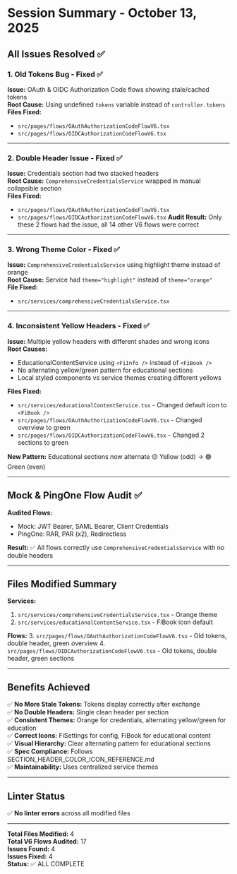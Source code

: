# Session Summary - October 13, 2025

## All Issues Resolved ✅

### 1. Old Tokens Bug - Fixed ✅
**Issue:** OAuth & OIDC Authorization Code flows showing stale/cached tokens  
**Root Cause:** Using undefined `tokens` variable instead of `controller.tokens`  
**Files Fixed:**
- `src/pages/flows/OAuthAuthorizationCodeFlowV6.tsx`
- `src/pages/flows/OIDCAuthorizationCodeFlowV6.tsx`

---

### 2. Double Header Issue - Fixed ✅
**Issue:** Credentials section had two stacked headers  
**Root Cause:** `ComprehensiveCredentialsService` wrapped in manual collapsible section  
**Files Fixed:**
- `src/pages/flows/OAuthAuthorizationCodeFlowV6.tsx`
- `src/pages/flows/OIDCAuthorizationCodeFlowV6.tsx`
**Audit Result:** Only these 2 flows had the issue, all 14 other V6 flows were correct

---

### 3. Wrong Theme Color - Fixed ✅
**Issue:** `ComprehensiveCredentialsService` using highlight theme instead of orange  
**Root Cause:** Service had `theme="highlight"` instead of `theme="orange"`  
**File Fixed:**
- `src/services/comprehensiveCredentialsService.tsx`

---

### 4. Inconsistent Yellow Headers - Fixed ✅
**Issue:** Multiple yellow headers with different shades and wrong icons  
**Root Causes:**
- EducationalContentService using `<FiInfo />` instead of `<FiBook />`
- No alternating yellow/green pattern for educational sections
- Local styled components vs service themes creating different yellows

**Files Fixed:**
- `src/services/educationalContentService.tsx` - Changed default icon to `<FiBook />`
- `src/pages/flows/OAuthAuthorizationCodeFlowV6.tsx` - Changed overview to green
- `src/pages/flows/OIDCAuthorizationCodeFlowV6.tsx` - Changed 2 sections to green

**New Pattern:** Educational sections now alternate 🟡 Yellow (odd) → 🟢 Green (even)

---

## Mock & PingOne Flow Audit ✅

**Audited Flows:**
- Mock: JWT Bearer, SAML Bearer, Client Credentials
- PingOne: RAR, PAR (x2), Redirectless

**Result:** ✅ All flows correctly use `ComprehensiveCredentialsService` with no double headers

---

## Files Modified Summary

**Services:**
1. `src/services/comprehensiveCredentialsService.tsx` - Orange theme
2. `src/services/educationalContentService.tsx` - FiBook icon default

**Flows:**
3. `src/pages/flows/OAuthAuthorizationCodeFlowV6.tsx` - Old tokens, double header, green overview
4. `src/pages/flows/OIDCAuthorizationCodeFlowV6.tsx` - Old tokens, double header, green sections

---

## Benefits Achieved

✅ **No More Stale Tokens:** Tokens display correctly after exchange  
✅ **No Double Headers:** Single clean header per section  
✅ **Consistent Themes:** Orange for credentials, alternating yellow/green for education  
✅ **Correct Icons:** FiSettings for config, FiBook for educational content  
✅ **Visual Hierarchy:** Clear alternating pattern for educational sections  
✅ **Spec Compliance:** Follows SECTION_HEADER_COLOR_ICON_REFERENCE.md  
✅ **Maintainability:** Uses centralized service themes  

---

## Linter Status
✅ **No linter errors** across all modified files

---

**Total Files Modified:** 4  
**Total V6 Flows Audited:** 17  
**Issues Found:** 4  
**Issues Fixed:** 4  
**Status:** ✅ ALL COMPLETE
